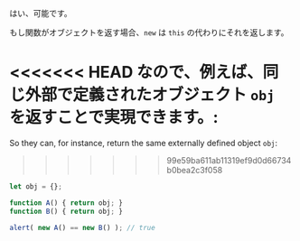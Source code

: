 はい、可能です。

もし関数がオブジェクトを返す場合、`new` は `this` の代わりにそれを返します。

<<<<<<< HEAD
なので、例えば、同じ外部で定義されたオブジェクト `obj` を返すことで実現できます。:
=======
So they can, for instance, return the same externally defined object `obj`:
>>>>>>> 99e59ba611ab11319ef9d0d66734b0bea2c3f058

```js run no-beautify
let obj = {};

function A() { return obj; }
function B() { return obj; }

alert( new A() == new B() ); // true
```
